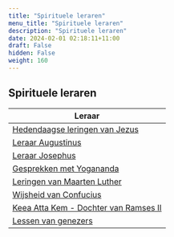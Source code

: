 ```yaml
---
title: "Spirituele leraren"
menu_title: "Spirituele leraren"
description: "Spirituele leraren"
date: 2024-02-01 02:18:11+11:00
draft: False
hidden: False
weight: 160
---
```

## Spirituele leraren

| **Leraar**
|---
| [Hedendaagse leringen van Jezus](/3-nl-jesus-messages/3-5-nl-jesus-cont-teachings/)
| [Leraar Augustinus](/16-nl-spiritual-teachers/16-2-nl-augustine/)
| [Leraar Josephus](/16-nl-spiritual-teachers/16-3-nl-josephus/)
| [Gesprekken met Yogananda](/16-nl-spiritual-teachers/16-4-nl-yogananda/)
| [Leringen van Maarten Luther](/16-nl-spiritual-teachers/16-5-nl-martin-luther/)
| [Wijsheid van Confucius](/16-nl-spiritual-teachers/16-6-nl-confucius/)
| [Keea Atta Kem - Dochter van Ramses II](/16-nl-spiritual-teachers/16-7-nl-keea-atta-kem/)
| [Lessen van genezers](/16-nl-spiritual-teachers/16-8-nl-lessons-from-healers/)
